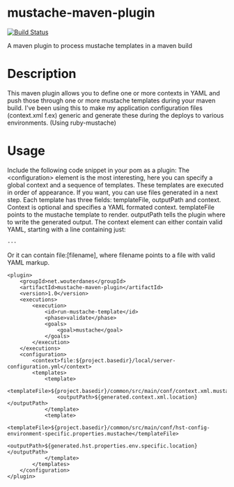 mustache-maven-plugin
=====================
[![Build Status](https://travis-ci.org/wouterd/mustache-maven-plugin.png?branch=master)](https://travis-ci.org/wouterd/mustache-maven-plugin)

A maven plugin to process mustache templates in a maven build

# Description
This maven plugin allows you to define one or more contexts in YAML and push those through one or more mustache templates during your maven build. I've been using this to make my application configuration files (context.xml f.ex) generic and generate these during the deploys to various environments. (Using ruby-mustache)

# Usage
Include the following code snippet in your pom as a plugin:
The &lt;configuration&gt; element is the most interesting, here you can specify a global context and a sequence of templates. These templates are executed in order of appearance. If you want, you can use files generated in a next step. Each template has three fields: templateFile, outputPath and context. Context is optional and specifies a YAML formated context. templateFile points to the mustache template to render. outputPath tells the plugin where to write the generated output.
The context element can either contain valid YAML, starting with a line containing just:

    ---
    
Or it can contain file:[filename], where filename points to a file with valid YAML markup.
                    
    <plugin>
        <groupId>net.wouterdanes</groupId>
        <artifactId>mustache-maven-plugin</artifactId>
        <version>1.0</version>
        <executions>
            <execution>
                <id>run-mustache-template</id>
                <phase>validate</phase>
                <goals>
                    <goal>mustache</goal>
                </goals>
            </execution>
        </executions>
        <configuration>
            <context>file:${project.basedir}/local/server-configuration.yml</context>
            <templates>
                <template>
                    <templateFile>${project.basedir}/common/src/main/conf/context.xml.mustache</templateFile>
                    <outputPath>${generated.context.xml.location}</outputPath>
                </template>
                <template>
                    <templateFile>${project.basedir}/common/src/main/conf/hst-config-environment-specific.properties.mustache</templateFile>
                    <outputPath>${generated.hst.properties.env.specific.location}</outputPath>
                </template>
            </templates>
        </configuration>
    </plugin>

